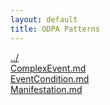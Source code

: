 ```yaml
---
layout: default
title: ODPA Patterns
---
```

  
[../](../)  
[ComplexEvent.md](./ComplexEvent.md)  
[EventCondition.md](./EventCondition.md)  
[Manifestation.md](./Manifestation.md)  
